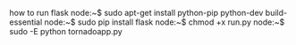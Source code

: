 how to run flask
node:~$ sudo apt-get install python-pip python-dev build-essential
node:~$ sudo pip install flask
node:~$ chmod +x run.py
node:~$ sudo -E python tornadoapp.py
